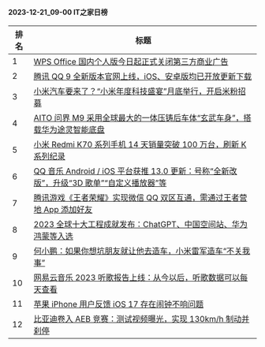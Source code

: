 #### 2023-12-21_09-00  IT之家日榜

| 排名 | 标题|
| --- | ---|
| 1 | [WPS Office 国内个人版今日起正式关闭第三方商业广告](https://www.ithome.com/0/740/399.htm) |
| 2 | [腾讯 QQ 9 全新版本官网上线，iOS、安卓版均已开放更新下载](https://www.ithome.com/0/740/538.htm) |
| 3 | [小米汽车要来了？“小米年度科技盛宴”月底举行，开启米粉招募](https://www.ithome.com/0/740/427.htm) |
| 4 | [AITO 问界 M9 采用全球最大的一体压铸后车体“玄武车身”，搭载华为途灵智能底盘](https://www.ithome.com/0/740/495.htm) |
| 5 | [小米 Redmi K70 系列手机 14 天销量突破 100 万台，刷新 K 系列纪录](https://www.ithome.com/0/740/406.htm) |
| 6 | [QQ 音乐 Android / iOS 平台获推 13.0 更新：号称“全新改版”，升级“3D 歌单”“自定义播放器”等](https://www.ithome.com/0/740/550.htm) |
| 7 | [腾讯游戏《王者荣耀》实现微信 QQ 双区互通，需通过王者营地 App 添加好友](https://www.ithome.com/0/740/573.htm) |
| 8 | [2023 全球十大工程成就发布：ChatGPT、中国空间站、华为鸿蒙等入选](https://www.ithome.com/0/740/410.htm) |
| 9 | [何小鹏：如果你想坑朋友就让他去造车，小米雷军造车“不关我事”](https://www.ithome.com/0/740/597.htm) |
| 10 | [网易云音乐 2023 听歌报告上线：从今以后，听歌数据可以每天查看](https://www.ithome.com/0/740/395.htm) |
| 11 | [苹果 iPhone 用户反馈 iOS 17 存在闹钟不响问题](https://www.ithome.com/0/740/510.htm) |
| 12 | [比亚迪卷入 AEB 竞赛：测试视频曝光，实现 130km/h 制动并刹停](https://www.ithome.com/0/740/505.htm) |

